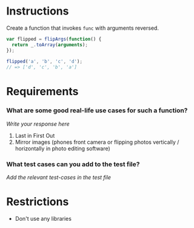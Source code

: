 # Instructions

Create a function that invokes `func` with arguments reversed.

```js
var flipped = flipArgs(function() {
  return _.toArray(arguments);
});
 
flipped('a', 'b', 'c', 'd');
// => ['d', 'c', 'b', 'a']
```

# Requirements

### **What are some good real-life use cases for such a function?**
*Write your response here*
1) Last in First Out
2) Mirror images (phones front camera or flipping photos vertically / horizontally in photo editing software)

### **What test cases can you add to the test file?**

*Add the relevant test-cases in the test file*


# Restrictions
- Don't use any libraries